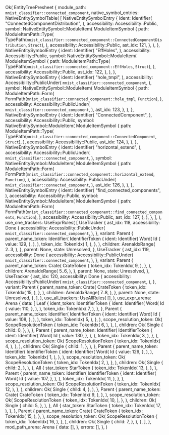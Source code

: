 Ok(
    EntityTreePresheet {
        module_path: `mnist_classifier::connected_component`,
        native_symbol_entries: NativeEntitySymbolTable(
            [
                NativeEntitySymbolEntry {
                    ident: Identifier(
                        "ConnectedComponentDistribution",
                    ),
                    accessibility: Accessibility::Public,
                    symbol: NativeEntitySymbol::ModuleItem(
                        ModuleItemSymbol {
                            path: ModuleItemPath::Type(
                                TypePath(`mnist_classifier::connected_component::ConnectedComponentDistribution`, `Struct`),
                            ),
                            accessibility: Accessibility::Public,
                            ast_idx: 121,
                        },
                    ),
                },
                NativeEntitySymbolEntry {
                    ident: Identifier(
                        "EffHoles",
                    ),
                    accessibility: Accessibility::Public,
                    symbol: NativeEntitySymbol::ModuleItem(
                        ModuleItemSymbol {
                            path: ModuleItemPath::Type(
                                TypePath(`mnist_classifier::connected_component::EffHoles`, `Struct`),
                            ),
                            accessibility: Accessibility::Public,
                            ast_idx: 122,
                        },
                    ),
                },
                NativeEntitySymbolEntry {
                    ident: Identifier(
                        "hole_tmpl",
                    ),
                    accessibility: Accessibility::PublicUnder(
                        `mnist_classifier::connected_component`,
                    ),
                    symbol: NativeEntitySymbol::ModuleItem(
                        ModuleItemSymbol {
                            path: ModuleItemPath::Form(
                                FormPath(`mnist_classifier::connected_component::hole_tmpl`, `Function`),
                            ),
                            accessibility: Accessibility::PublicUnder(
                                `mnist_classifier::connected_component`,
                            ),
                            ast_idx: 123,
                        },
                    ),
                },
                NativeEntitySymbolEntry {
                    ident: Identifier(
                        "ConnectedComponent",
                    ),
                    accessibility: Accessibility::Public,
                    symbol: NativeEntitySymbol::ModuleItem(
                        ModuleItemSymbol {
                            path: ModuleItemPath::Type(
                                TypePath(`mnist_classifier::connected_component::ConnectedComponent`, `Struct`),
                            ),
                            accessibility: Accessibility::Public,
                            ast_idx: 124,
                        },
                    ),
                },
                NativeEntitySymbolEntry {
                    ident: Identifier(
                        "horizontal_extend",
                    ),
                    accessibility: Accessibility::PublicUnder(
                        `mnist_classifier::connected_component`,
                    ),
                    symbol: NativeEntitySymbol::ModuleItem(
                        ModuleItemSymbol {
                            path: ModuleItemPath::Form(
                                FormPath(`mnist_classifier::connected_component::horizontal_extend`, `Function`),
                            ),
                            accessibility: Accessibility::PublicUnder(
                                `mnist_classifier::connected_component`,
                            ),
                            ast_idx: 126,
                        },
                    ),
                },
                NativeEntitySymbolEntry {
                    ident: Identifier(
                        "find_connected_components",
                    ),
                    accessibility: Accessibility::Public,
                    symbol: NativeEntitySymbol::ModuleItem(
                        ModuleItemSymbol {
                            path: ModuleItemPath::Form(
                                FormPath(`mnist_classifier::connected_component::find_connected_components`, `Function`),
                            ),
                            accessibility: Accessibility::Public,
                            ast_idx: 127,
                        },
                    ),
                },
            ],
        ),
        use_one_trackers: UseExprRules(
            [
                UseTracker {
                    ast_idx: 118,
                    accessibility: Done {
                        accessibility: Accessibility::PublicUnder(
                            `mnist_classifier::connected_component`,
                        ),
                    },
                    variant: Parent {
                        parent_name_token: Identifier(
                            IdentifierToken {
                                ident: Identifier(
                                    Word(
                                        Id {
                                            value: 129,
                                        },
                                    ),
                                ),
                                token_idx: TokenIdx(
                                    1,
                                ),
                            },
                        ),
                        children: ArenaIdxRange(
                            2..3,
                        ),
                    },
                    parent: None,
                    state: Unresolved,
                },
                UseTracker {
                    ast_idx: 119,
                    accessibility: Done {
                        accessibility: Accessibility::PublicUnder(
                            `mnist_classifier::connected_component`,
                        ),
                    },
                    variant: Parent {
                        parent_name_token: Crate(
                            CrateToken {
                                token_idx: TokenIdx(
                                    9,
                                ),
                            },
                        ),
                        children: ArenaIdxRange(
                            5..6,
                        ),
                    },
                    parent: None,
                    state: Unresolved,
                },
                UseTracker {
                    ast_idx: 120,
                    accessibility: Done {
                        accessibility: Accessibility::PublicUnder(
                            `mnist_classifier::connected_component`,
                        ),
                    },
                    variant: Parent {
                        parent_name_token: Crate(
                            CrateToken {
                                token_idx: TokenIdx(
                                    15,
                                ),
                            },
                        ),
                        children: ArenaIdxRange(
                            7..8,
                        ),
                    },
                    parent: None,
                    state: Unresolved,
                },
            ],
        ),
        use_all_trackers: UseAllRules(
            [],
        ),
        use_expr_arena: Arena {
            data: [
                Leaf {
                    ident_token: IdentifierToken {
                        ident: Identifier(
                            Word(
                                Id {
                                    value: 110,
                                },
                            ),
                        ),
                        token_idx: TokenIdx(
                            7,
                        ),
                    },
                },
                Parent {
                    parent_name_token: Identifier(
                        IdentifierToken {
                            ident: Identifier(
                                Word(
                                    Id {
                                        value: 108,
                                    },
                                ),
                            ),
                            token_idx: TokenIdx(
                                5,
                            ),
                        },
                    ),
                    scope_resolution_token: Ok(
                        ScopeResolutionToken {
                            token_idx: TokenIdx(
                                6,
                            ),
                        },
                    ),
                    children: Ok(
                        Single {
                            child: 0,
                        },
                    ),
                },
                Parent {
                    parent_name_token: Identifier(
                        IdentifierToken {
                            ident: Identifier(
                                Word(
                                    Id {
                                        value: 130,
                                    },
                                ),
                            ),
                            token_idx: TokenIdx(
                                3,
                            ),
                        },
                    ),
                    scope_resolution_token: Ok(
                        ScopeResolutionToken {
                            token_idx: TokenIdx(
                                4,
                            ),
                        },
                    ),
                    children: Ok(
                        Single {
                            child: 1,
                        },
                    ),
                },
                Parent {
                    parent_name_token: Identifier(
                        IdentifierToken {
                            ident: Identifier(
                                Word(
                                    Id {
                                        value: 129,
                                    },
                                ),
                            ),
                            token_idx: TokenIdx(
                                1,
                            ),
                        },
                    ),
                    scope_resolution_token: Ok(
                        ScopeResolutionToken {
                            token_idx: TokenIdx(
                                2,
                            ),
                        },
                    ),
                    children: Ok(
                        Single {
                            child: 2,
                        },
                    ),
                },
                All {
                    star_token: StarToken {
                        token_idx: TokenIdx(
                            13,
                        ),
                    },
                },
                Parent {
                    parent_name_token: Identifier(
                        IdentifierToken {
                            ident: Identifier(
                                Word(
                                    Id {
                                        value: 107,
                                    },
                                ),
                            ),
                            token_idx: TokenIdx(
                                11,
                            ),
                        },
                    ),
                    scope_resolution_token: Ok(
                        ScopeResolutionToken {
                            token_idx: TokenIdx(
                                12,
                            ),
                        },
                    ),
                    children: Ok(
                        Single {
                            child: 4,
                        },
                    ),
                },
                Parent {
                    parent_name_token: Crate(
                        CrateToken {
                            token_idx: TokenIdx(
                                9,
                            ),
                        },
                    ),
                    scope_resolution_token: Ok(
                        ScopeResolutionToken {
                            token_idx: TokenIdx(
                                10,
                            ),
                        },
                    ),
                    children: Ok(
                        Single {
                            child: 5,
                        },
                    ),
                },
                All {
                    star_token: StarToken {
                        token_idx: TokenIdx(
                            17,
                        ),
                    },
                },
                Parent {
                    parent_name_token: Crate(
                        CrateToken {
                            token_idx: TokenIdx(
                                15,
                            ),
                        },
                    ),
                    scope_resolution_token: Ok(
                        ScopeResolutionToken {
                            token_idx: TokenIdx(
                                16,
                            ),
                        },
                    ),
                    children: Ok(
                        Single {
                            child: 7,
                        },
                    ),
                },
            ],
        },
        mod_path_arena: Arena {
            data: [],
        },
        errors: [],
    },
)